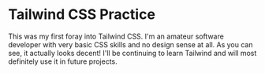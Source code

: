 # Tailwind CSS Practice 
This was my first foray into Tailwind CSS. I'm an amateur software developer with very basic CSS skills and no design sense at all. As you can see, it actually looks decent! I'll be continuing to learn Tailwind and will most definitely use it in future projects.